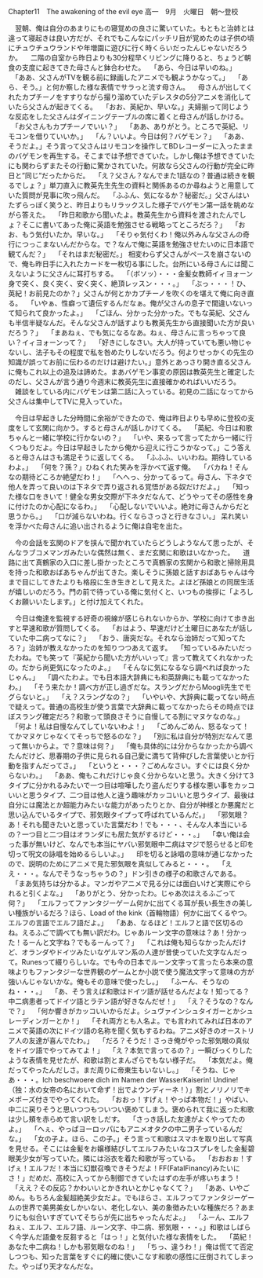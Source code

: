 Chapter11　The awakening of the evil eye
高一　9月　火曜日　朝～登校

　翌朝、俺は自分のあまりにもの寝覚めの良さに驚いていた。もともと治姉とは違って寝起きは良い方だが、それでもこんなにパッチリ目が覚めたのは子供の頃にチュウチュウランドや年増園に遊びに行く時くらいだったんじゃないだろうか。
　二階の自室から昨日よりも30分程早くリビングに降りると、ちょうど朝食の支度に起きてきた母さんと鉢合わせた。
　「あら、今日は早いのね。」
　「ああ、父さんがTVを観る前に録画したアニメでも観ようかなって。」
　「あら、そう。」と何か察した様な表情でサラっと流す母さん。
　母さんが出してくれたカプチーノをすすりながら撮り溜めていたデレスタの5分アニメを消化していたら父さんが起きてくる。
　「おお、英紀か、早いな。」夫婦揃って同じような反応をした父さんはダイニングテーブルの席に着くと母さんが話しかける。
　「お父さんもカプチーノでいい？」
　「ああ、ありがとう。ところで英紀、リモコンを借りていいか。」
　「ん？いいよ。今日は何？バゲモン？」
　「ああ、そうだよ。」そう言って父さんはリモコンを操作してBDレコーダーに入ったままのバゲモンを再生する。そこまでは予想できていた。しかし俺は予想できていたにも関わらずまたその行動に驚かされていた。何故なら父さんの行動が完全に昨日と”同じ”だったからだ。
　「え？父さん？なんでまた1話なの？普通は続きを観るでしょ？」単刀直入に教英先生先生の資料と関係あるのか尋ねようと用意していた質問が見事に吹っ飛んだ。
　「ふふん、気になるか？秘密だ。」父さんはいたずらっぽく笑うと、昨日よりもリラックスした様子でバゲモン第一話を眺めながら答えた。
　「昨日和歌から聞いたよ。教英先生から資料を渡されたんでしょ？そこに書いてあった俺に英語を勉強させる戦略ってところだろ？」
　「おお、もう気付いたか。早いな。」
　「そりゃ気付くわ！俺以外みんな父さんの奇行につっこまないんだからな。で？なんで俺に英語を勉強させたいのに日本語で観てんだ？」
　「それはまだ秘密だ。」
相変わらず父さんがペースを崩さないので、俺も昨日手に入れたカードを一枚切る事にした。台所にいる母さんには聞こえないように父さんに耳打ちする。
　「（ボソッ）・・・金髪女教師イィヨォーン身で突く、良く突く、安く突く、絶頂レッスン・・・。」
　「ぶっ・・・！ひ、英紀！お前見たのか？」父さんが何とかカプチーノを吹くのを堪えて俺に向き直る。
　「いやぁ、性癖って遺伝するんだなぁ。俺が父さんの息子で間違いないって知られて良かったよ。」
　「ごほん、分かった分かった。でもな英紀、父さんも半信半疑なんだ。そんな父さんが話すよりも教英先生から直接聞いた方が良いだろう？」
　「まあねぇ、でも気になるなあ。ねぇ、母さんに言っちゃって良い？イィヨォーンって？」
　「好きにしなさい。大人が持っていても悪い物じゃないし、法子もその程度で私を咎めたりしないだろう。何よりせっかくの先生の知識が誤ってお前に伝わるのだけは避けたい。」意外とあっさり開き直る父さんに俺もこれ以上の追及は諦めた。まあバゲモン事変の原因は教英先生と確定したのだし、父さんが言う通り今週末に教英先生に直接確かめればいいだろう。
　雑談をしている内にバゲモンは第二話に入っている。初見の二話になってから父さんは集中してTVに見入っていた。

　今日は早起きした分時間に余裕ができたので、俺は昨日よりも早めに登校の支度をして玄関に向かう。すると母さんが話しかけてくる。
　「英紀、今日は和歌ちゃんと一緒に学校に行かないの？」
　「いや、来るって言ってたから一緒に行くつもりだよ。今日は早起きしたから俺から迎えに行こうかなって。」こう答えると母さんはさも満足そうに返してくる。
　「ふふふ、いいわね。期待しているわよ。」
　「何を？孫？」ひねくれた笑みを浮かべて返す俺。
　「バカね！そんなの期待どころか絶望だわ！」
　「へへっ、分かってるって。母さん、下ネタで他人を弄って良いのは下ネタで弄り返される覚悟がある奴だけだよ。」
　「知った様な口をきいて！健全な男女交際が下ネタだなんて、どうやってその感性を身に付けたのか心配になるわ。」
　「心配しないでいいよ。絶対に母さんからだと思うから。」
　「口が減らないわね。行くならさっさと行きなさい。」
呆れ笑いを浮かべた母さんに追い出されるように俺は自宅を出た。

　今の会話を玄関のドアを挟んで聞かれていたらどうしようなんて思ったが、そんなラブコメマンガみたいな偶然は無く、まだ玄関に和歌はいなかった。
　道路に出て真鶴家の入口に差し掛かったところで真鶴家の玄関から和歌と掃除用具を持った和歌おばあちゃんが出てきた。楽しそうに孫娘と話すおばあちゃんは今まで目にしてきたよりも格段に生き生きとして見えた。よほど孫娘との同居生活が嬉しいのだろう。門の前で待っている俺に気付くと、いつもの挨拶に「よろしくお願いいたします。」と付け加えてくれた。

　今日は俺達を監視する好奇の視線が感じられないからか、学校に向けて歩き出すと早速和歌が質問してくる。
　「おはよう、早速だけど土曜日にあなたが話していた中二病ってなに？」
　「おう、唐突だな。それなら治姉だって知ってたろ？」治姉が教えなかったのを知りつつあえて返す。
　「知っているみたいだったわね。でも笑って『英紀から聞いた方がいいって』言って教えてくれなかったの。だから尚更気になったのよ。」
　「そんなに気になるなら調べれば良かったじゃん。」
　「調べたわよ。でも日本語大辞典にも和英辞典にも載ってなかったわ。」
　「そう来たか！調べ方が正し過ぎだな。スラングだからMoogli先生でモグらないと。」
　「え？スラングなの？」
　「いやいや、大辞典に載ってない時点で疑えって。普通の高校生が使う言葉で大辞典に載ってなかったらその時点でほぼスラング確定だろ？和歌って頭良さそうに自慢してる割にマヌケなのな。」
　「何よ！私は自慢なんてしていないわよ！」
　「ごめんごめん、怒るなって！てかマヌケじゃなくてそっちで怒るのな？」
　「別に私は自分が特別だなんて思って無いからよ。で？意味は何？」
　「俺も具体的には分からなかったから調べたんだけど、思春期の子供に見られる自己愛に満ちて背伸びした言葉使いとか行動を指すんだってさ。」
　「というと・・・？ごめんなさい。すぐには良く分からないわ。」
　「ああ、俺もこれだけじゃ良く分からないと思う。大きく分けて3タイプに分かれるみたいで一つ目は喧嘩したり盗んだりする様な悪い事をカッコいいと思うタイプ、二つ目は他人と違う趣味がカッコいいと思うタイプ、最後は自分には魔法とか超能力みたいな能力があったりとか、自分が神様とか悪魔だと思い込んでいるタイプで、邪気眼タイプって呼ばれているんだ。」
　「邪気眼？あ！それも聞きたいと思っていた言葉だわ！でも・・・、そんな人本当にいるの？一つ目と二つ目はオランダにも居た気がするけど・・・。」
　「幸い俺は会った事が無いけど、なんでも本当にヤバい邪気眼中二病はマジで怒らせると印を切って呪文の詠唱を始めるらしいよ。」
　印を切ると詠唱の意味が通じなかったので、説明のためにアニメで見た邪気眼を真似してみると・・・。
　「ええ・・・。なんでそうなっちゃうの？」ドン引きの様子の和歌さんである。
　「まあ気持ちは分かるよ。マンガやアニメで見る分には面白いけど実際にやられると引くよな。」
　「ありがとう、分かったわ。じゃあ次はえるふごって何？」
　「エルフってファンタジーゲーム何かに出てくる耳が長い長生きの美しい種族がいるだろ？ほら、Load of the kink（首輪物語）何かに出てくるやつ。エルフの言語でエルフ語だよ。」
　「ああ、なるほど！エルフと語で区切るのね。えるふごで調べても無い訳だわ。じゃあルーン文字の意味は？あ！分かった！るーんと文字ね？でもるーんって？」
　「これは俺も知らなかったんだけど、オランダやドイツみたいなゲルマン系の人達が昔使っていた文字なんだって。Runesって綴りらしいな。でも今の日本でルーン文字って言ったら本来の意味よりもファンタジーな世界観のゲームとか小説で使う魔法文字って意味の方が強いんじゃないかな。俺もその意味で使ったし。」
　「ふーん、そうなのね・・・。」
　「あ、そう言えば和歌はドイツ語が話せるんだよな！知ってる？中二病患者ってドイツ語とラテン語が好きなんだぜ！」
　「え？そうなの？なんで？」
　「何か響きがカッコいいからだよ。シュヴァインシュタイガーとかシュレーディンガーとか！」
　「それ両方とも人名よ。でも言われてみれば日本のアニメで英語の次にドイツ語の名称を聞く気もするわね。アニメ好きのオーストリア人の友達が喜んでたわ。」
　「だろ？そうだ！さっき俺がやった邪気眼の真似をドイツ語でやってみてよ！」
　「え？本気で言ってるの？」一瞬びっくりしたような表情を見せたが、和歌は割とまんざらでもない様子だ。
　「本気だよ。俺だってやったんだしさ。まだ周りに帝東生もいないし。」
　「そうね、じゃあ・・・。Ich beschwoere dich im Namen der WasserKaiserin! Undine!（独：水の女帝の名において命ず！出でよウンディーネ！）」割とノリノリでキメポーズ付きでやってくれた。
　「おおっ！すげぇ！やっぱ本物だ！」やばい、中二に戻りそうと思いつつもついつい褒めてしまう。褒められて我に返った和歌は少し頬を赤らめて言い訳をしだす。
　「さっき話した友達がよくやってたのよ。」
　「へぇ、やっぱヨーロッパにもアニメオタクの中二男子っているんだな。」
　「女の子よ。ほら、この子。」そう言って和歌はスマホを取り出して写真を見せる。そこには金髪をお嬢様結びしてエルフみたいなコスプレをした金髪碧眼美少女が写っていた。隣には浴衣を着た和歌が写っている。
　「おおおぉ！すげぇ！エルフだ！本当に幻獣召喚できそうだよ！FF(FatalFinancy)みたいにさ！」だめだ、高校に入ってから制御できていたはずの左手が疼いちまう！
　「ええ？その反応？かわいいとかきれいとかじゃなくて？」
　「ああ、いやごめん。もちろん金髪超絶美少女だよ。でもほらさ、エルフってファンタジーゲームの世界で美男美女しかいない、老化しない、美の象徴みたいな種族だろ？あまりにも似合いすぎていてそちらが先に出ちゃったんだよ。」
　「ふーん、エルフねぇ、エルフ、エルフ語、ルーン文字、中二病、邪気眼・・・。」和歌はしばらく今学んだ語彙を反芻すると「はっ！」と気付いた様な表情をした。
　「英紀！あなた中二病ね！しかも邪気眼なのね！」
　「ちっ、違うわ！」俺は慌てて否定しつつも、知った言葉をすぐに的確に使いこなす和歌の感性に圧倒されてしまった。やっぱり天才なんだな。